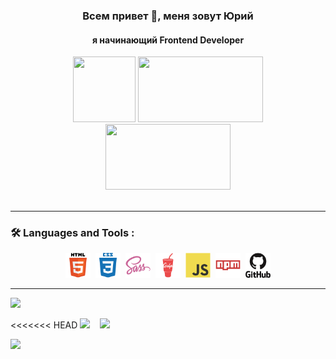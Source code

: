 <div id="header" align="center">

### Всем привет 👋, меня зовут Юрий
#### я начинающий Frontend Developer

<img src="https://media.giphy.com/media/3oKIPnAiaMCws8nOsE/giphy.gif" width="100" height="105"/>
<img src="https://media.giphy.com/media/13HgwGsXF0aiGY/giphy.gif" width="200" height="105"/>
<img src="https://media.giphy.com/media/349qKnoIBHK1i/giphy.gif" width="200" height="105"/>
<div>
<img src="https://komarev.com/ghpvc/?username=yrgenius&style=flat-square&color=blue" alt=""/>
</div>
</div>

----------

### :hammer_and_wrench: Languages and Tools :

<div id="skills" align="center">
    <img src="https://github.com/devicons/devicon/blob/master/icons/html5/html5-original-wordmark.svg" title="HTML5" alt="HTML5" width="40" height="40"/>&nbsp;
    <img src="https://github.com/devicons/devicon/blob/master/icons/css3/css3-plain-wordmark.svg"  title="CSS3" alt="CSS" width="40" height="40"/>&nbsp;
    <img src="https://github.com/devicons/devicon/blob/master/icons/sass/sass-original.svg" title="Sass" alt="Sass" width="40" height="40"/>&nbsp;
    <img src="https://github.com/devicons/devicon/blob/master/icons/gulp/gulp-plain.svg" title="Gulp" alt="Gulp" width="40" height="40"/>&nbsp;
    <img src="https://github.com/devicons/devicon/blob/master/icons/javascript/javascript-original.svg" title="JavaScript" alt="JavaScript" width="40" height="40"/>&nbsp;
    <img src="https://github.com/devicons/devicon/blob/master/icons/npm/npm-original-wordmark.svg" title="npm" alt="npm" width="40" height="40"/>&nbsp;
    <img src="https://github.com/devicons/devicon/blob/master/icons/github/github-original-wordmark.svg" title="Github" alt="Github" width="40" height="40"/>
</div>

----------

![](http://github-profile-summary-cards.vercel.app/api/cards/profile-details?username=yrgenius&theme=aura)

<<<<<<< HEAD
![](http://github-profile-summary-cards.vercel.app/api/cards/repos-per-language?username=yrgenius&theme=aura)&nbsp;&nbsp;&nbsp; ![](http://github-profile-summary-cards.vercel.app/api/cards/most-commit-language?username=yrgenius&theme=aura) 

![](http://github-profile-summary-cards.vercel.app/api/cards/productive-time?username=yrgenius&theme=aura&utcOffset=8) 










<!--

Иконки  https://github.com/devicons/devicon/tree/master/icons
Гифки   https://giphy.com/

**yrgenius/yrgenius** is a ✨ _special_ ✨ repository because its `README.md` (this file) appears on your GitHub profile.

Here are some ideas to get you started:

- 🔭 I’m currently working on ...
- 🌱 I’m currently learning ...
- 👯 I’m looking to collaborate on ...
- 🤔 I’m looking for help with ...
- 💬 Ask me about ...
- 📫 How to reach me: ...
- 😄 Pronouns: ...
- ⚡ Fun fact: ...
-->
